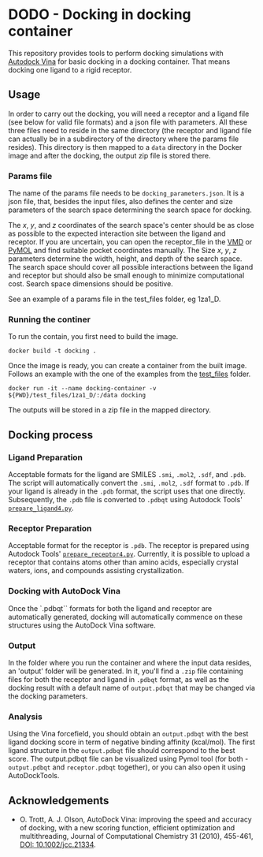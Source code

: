 # DODO - Docking in docking container

This repository provides tools to perform docking simulations with [Autodock Vina](https://vina.scripps.edu/) for basic docking in a docking container. That means docking one ligand to a rigid receptor.

## Usage

In order to carry out the docking, you will need a receptor and a ligand file (see below for valid file formats) and a json file with parameters. All these three files need to reside in the same directory (the receptor and ligand file can actually be in a subdirectory of the directory where the params file resides). This directory is then mapped to a `data` directory in the Docker image and after the docking, the output zip file is stored there.

### Params file

The name of the params file needs to be `docking_parameters.json`. It is a json file, that, besides the input files, also defines the center and size parameters of the search space determining the search space for docking. 

The _x_, _y_, and _z_ coordinates of the search space's center  should be as close as possible to the expected interaction site between the ligand and receptor. If you are uncertain, you can open the receptor_file in the [VMD](https://www.ks.uiuc.edu/Research/vmd/) or [PyMOL](https://pymol.org/2/) and find suitable pocket coordinates manually. The Size _x_, _y_, _z_ parameters determine the width, height, and depth of the search space. The search space should cover all possible interactions between the ligand and receptor but should also be small enough to minimize computational cost. Search space dimensions should be positive. 

See an example of a params file in the test_files folder, eg 1za1_D.

### Running the continer 

To run the contain, you first need to build the image.

```console
docker build -t docking .
```

Once the image is ready, you can create a container from the built image. Follows an example with the one of the examples from the [test_files](test_files) folder.

```console
docker run -it --name docking-container -v ${PWD}/test_files/1za1_D/:/data docking
```

The outputs will be stored in a zip file in the mapped directory.

## Docking process

### Ligand Preparation

Acceptable formats for the ligand are SMILES `.smi`, `.mol2`, `.sdf`, and `.pdb`. The script will automatically convert the `.smi`, `.mol2`, `.sdf` format to `.pdb`. If your ligand is already in the `.pdb` format, the script uses that one directly. Subsequently, the `.pdb` file is converted to `.pdbqt` using Autodock Tools' [`prepare_ligand4.py`](https://github.com/sahrendt0/Scripts/blob/master/docking_scripts/prepare_ligand4.py). 

### Receptor Preparation

Acceptable format for the receptor is `.pdb`. The receptor is prepared using Autodock Tools' [`prepare_receptor4.py`](https://github.com/sahrendt0/Scripts/blob/master/docking_scripts/prepare_receptor4.py). Currently, it is possible to upload a receptor that contains atoms other than amino acids, especially crystal waters, ions, and compounds assisting crystallization. 

### Docking with AutoDock Vina

Once the `.pdbqt`` formats for both the ligand and receptor are automatically generated, docking will automatically commence on these structures using the  AutoDock Vina software.

### Output

In the folder where you run the container and where the input data resides, an 'output' folder will be generated. In it, you'll find a `.zip` file containing files for both the receptor and ligand in `.pdbqt` format, as well as the docking result with a default name of `output.pdbqt` that may be changed via the docking parameters.

### Analysis

Using the Vina forcefield, you should obtain an `output.pdbqt` with the best ligand docking score in term of negative binding affinity (kcal/mol). The first ligand structure in the `output.pdbqt` file should correspond to the best score. The output.pdbqt file can be visualized using Pymol tool (for both - `output.pdbqt` and `receptor.pdbqt` together), or you can also open it using AutoDockTools.

## Acknowledgements

- O. Trott, A. J. Olson, AutoDock Vina: improving the speed and accuracy of docking, with a new scoring function, efficient optimization and multithreading, Journal of Computational Chemistry 31 (2010), 455-461, [DOI: 10.1002/jcc.21334](https://doi.org/10.1002/jcc.21334).
